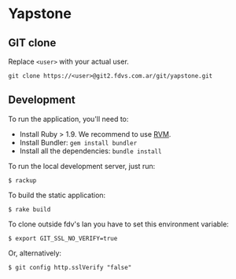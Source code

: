 Yapstone
========

GIT clone
---------

Replace `<user>` with your actual user.

    git clone https://<user>@git2.fdvs.com.ar/git/yapstone.git

Development
-----------

To run the application, you'll need to:

* Install Ruby > 1.9. We recommend to use [RVM](http://beginrescueend.com/).
* Install Bundler: `gem install bundler`
* Install all the dependencies: `bundle install`

To run the local development server, just run:

    $ rackup

To build the static application:

    $ rake build

To clone outside fdv's lan you have to set this environment variable:

    $ export GIT_SSL_NO_VERIFY=true

Or, alternatively:

    $ git config http.sslVerify "false"